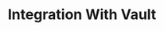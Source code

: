 ---
title: Integration With Vault
menu:
  docs_{{ .version }}:
    identifier: guides-mongodb-integration-with-vault
    name: Integration With Vault
    parent: mg-mongodb-guides
    weight: 60
menu_name: docs_{{ .version }}
---